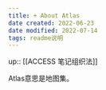 ```yaml
---
title: + About Atlas
date created: 2022-06-23
date modified: 2022-07-14
tags: readme说明
---
```


up:: [[ACCESS 笔记组织法]]

Atlas意思是地图集。
